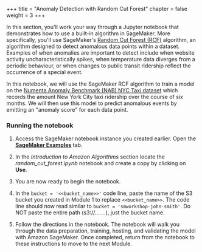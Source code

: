 +++
title = "Anomaly Detection with Random Cut Forest"
chapter = false
weight = 3
+++

In this section, you'll work your way through a Jupyter notebook that demonstrates how to use a built-in algorithm in SageMaker. More specifically, you'll use SageMaker's [Random Cut Forest (RCF)](https://docs.aws.amazon.com/sagemaker/latest/dg/randomcutforest.html) algorithm, an algorithm designed to detect anomalous data points within a dataset. Examples of when anomalies are important to detect include when website activity uncharacteristically spikes, when temperature data diverges from a periodic behaviour, or when changes to public transit ridership reflect the occurrence of a special event.

In this notebook, we will use the SageMaker RCF algorithm to train a model on the [Numenta Anomaly Benchmark (NAB) NYC Taxi dataset](https://github.com/numenta/NAB/blob/master/data/realKnownCause/nyc_taxi.csv) which records the amount New York City taxi ridership over the course of six months. We will then use this model to predict anomalous events by emitting an "anomaly score" for each data point. 

### Running the notebook

1. Access the SageMaker notebook instance you created earlier. Open the [**SageMaker Examples**](https://docs.aws.amazon.com/sagemaker/latest/dg/howitworks-nbexamples.html) tab.

2. In the *Introduction to Amazon Algorithms* section locate the *random_cut_forest.ipynb* notebook and create a copy by clicking on **Use**.

3. You are now ready to begin the notebook.

4. In the ```bucket = '<<bucket_name>>'``` code line, paste the name of the S3 bucket you created in Module 1 to replace ```<<bucket_name>>```.  The code line should now read similar to ```bucket = 'smworkshop-john-smith'```.  Do NOT paste the entire path (s3://.......), just the bucket name.  

5. Follow the directions in the notebook. The notebook will walk you through the data preparation, training, hosting, and validating the model with Amazon SageMaker. Once completed, return from the notebook to these instructions to move to the next Module.
